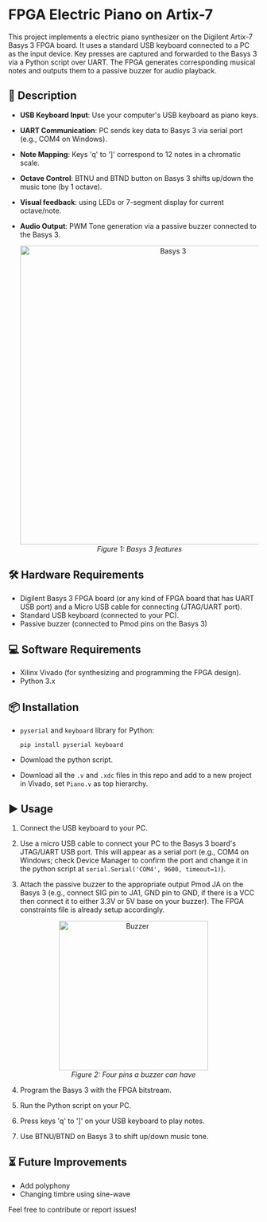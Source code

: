 # FPGA Electric Piano on Artix-7

This project implements a electric piano synthesizer on the Digilent Artix-7 Basys 3 FPGA board. It uses a standard USB keyboard connected to a PC as the input device. Key presses are captured and forwarded to the Basys 3 via a Python script over UART. The FPGA generates corresponding musical notes and outputs them to a passive buzzer for audio playback.

## 📖 Description
- **USB Keyboard Input**: Use your computer's USB keyboard as piano keys.
- **UART Communication**: PC sends key data to Basys 3 via serial port (e.g., COM4 on Windows).
- **Note Mapping**: Keys 'q' to ']' correspond to 12 notes in a chromatic scale.
- **Octave Control**: BTNU and BTND button on Basys 3 shifts up/down the music tone (by 1 octave).
- **Visual feedback**: using LEDs or 7-segment display for current octave/note.
- **Audio Output**: PWM Tone generation via a passive buzzer connected to the Basys 3.

  <p align="center">
  <img src="https://github.com/user-attachments/assets/708448db-84a3-45d1-b2ca-e37c5c30a708" alt="Basys 3" width="600"/>
  <br>
  <i>Figure 1: Basys 3 features</i>
</p>


## 🛠️ Hardware Requirements
- Digilent Basys 3 FPGA board (or any kind of FPGA board that has UART USB port) and a Micro USB cable for connecting (JTAG/UART port).
- Standard USB keyboard (connected to your PC).
- Passive buzzer (connected to Pmod pins on the Basys 3)

## 💻 Software Requirements
- Xilinx Vivado (for synthesizing and programming the FPGA design).
- Python 3.x

## 📦 Installation
- `pyserial` and `keyboard` library for Python:
  
  ```
  pip install pyserial keyboard
  ```
- Download the python script.
- Download all the `.v` and `.xdc` files in this repo and add to a new project in Vivado, set `Piano.v` as top hierarchy.

## ▶️ Usage
1. Connect the USB keyboard to your PC.
   
2. Use a micro USB cable to connect your PC to the Basys 3 board's JTAG/UART USB port. This will appear as a serial port (e.g., COM4 on Windows; check Device Manager to confirm the port and change it in the python script at `serial.Serial('COM4', 9600, timeout=1)`).
   
3. Attach the passive buzzer to the appropriate output Pmod JA on the Basys 3 (e.g., connect SIG pin to JA1, GND pin to GND, if there is a VCC then connect it to either 3.3V or 5V base on your buzzer). The FPGA constraints file is already setup accordingly.
 <p align="center">
  <img src="https://github.com/user-attachments/assets/caaa2c41-dd74-4d6b-bb91-073abe6db02e" alt="Buzzer" width="300"/>
  <br>
  <i>Figure 2: Four pins a buzzer can have</i>
</p>

 
   
4. Program the Basys 3 with the FPGA bitstream.
 
5. Run the Python script on your PC.
 
6. Press keys 'q' to ']' on your USB keyboard to play notes.
 
7. Use BTNU/BTND on Basys 3 to shift up/down music tone.

## ⏳ Future Improvements
- Add polyphony
- Changing timbre using sine-wave

Feel free to contribute or report issues!

